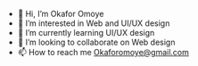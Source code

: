 - 👋 Hi, I’m Okafor Omoye
- 👀 I’m interested in Web and UI/UX design 
- 🌱 I’m currently learning UI/UX design
- 💞️ I’m looking to collaborate on Web design
- 📫 How to reach me Okaforomoye@gmail.com

<!---
okaforomoye123/okaforomoye123 is a ✨ special ✨ repository because its `README.md` (this file) appears on your GitHub profile.
You can click the Preview link to take a look at your changes.
--->
